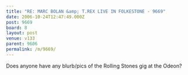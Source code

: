 ```yaml
---
title: "RE: MARC BOLAN &amp; T.REX LIVE IN FOLKESTONE - 9669"
date: 2006-10-24T12:47:49.000Z
post: 9669
board: 8
layout: post
venue: v133
parent: 9606
permalink: /m/9669/
---
```

Does anyone have any blurb/pics of the Rolling Stones gig at the Odeon?

